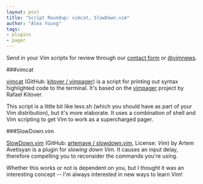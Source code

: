 ```yaml
---
layout: post
title: "Script Roundup: vimcat, SlowDown.vim"
author: "Alex Young"
tags: 
- plugins
- pager
---
```


<div class="intro">
Send in your Vim scripts for review through our <a href="/contact.html">contact form</a> or <a href="http://twitter.com/vimnews">@vimnews</a>.
</div>

###vimcat

[vimcat](http://www.vim.org/scripts/script.php?script_id=4325) (GitHub: [kitover / vimpager](https://github.com/rkitover/vimpager)) is a script for printing out syntax highlighted code to the terminal.  It's based on the [vimpager](http://www.vim.org/scripts/script.php?script_id=1723) project by Rafael Kitover.

This script is a little bit like less.sh (which you should have as part of your Vim distribution), but it's more elaborate.  It uses a combination of shell and Vim scripting to get Vim to work as a supercharged pager.

###SlowDown.vim

[SlowDown.vim](http://www.featurist.co.uk/blog/2012/11/14/slowdown-vim/) (GitHub: [artemave / slowdown.vim](https://github.com/artemave/slowdown.vim), License: _Vim_) by Artem Avetisyan is a plugin for _slowing down Vim_.  It causes an input delay, therefore compelling you to reconsider the commands you're using.

Whether this works or not is dependent on you, but I thought it was an interesting concept -- I'm always interested in new ways to learn Vim!
